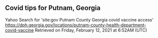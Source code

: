 ## Covid tips for Putnam, Georgia

Yahoo Search for 'site:gov Putnam County Georgia covid vaccine access'
https://dph.georgia.gov/locations/putnam-county-health-department-covid-vaccine
Retrieved on Friday, February 12, 2021 at 6:52AM (UTC)